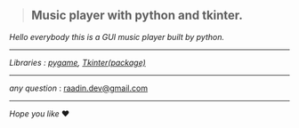 >## Music player with python and tkinter.
_Hello everybody this is a GUI music player built by python._
***
_Libraries : [pygame](https://www.pygame.org/wiki/tutorials), [Tkinter(package)](https://docs.python.org/3/library/tkinter.html)_
***
_any question_ : raadin.dev@gmail.com
***
_Hope you like_ :heart:
